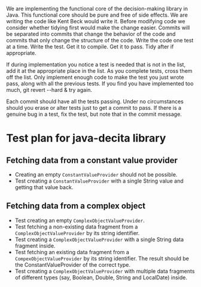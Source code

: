 We are implementing the functional core of the decision-making library in Java. This functional core
should be pure and free of side effects. We are writing the code like Kent Beck would write it.
Before modifying code we consider whether tidying first would make the change easier. Commits will
be separated into commits that change the behavior of the code and commits that only change the
structure of the code. Write the code one test at a time. Write the test. Get it to compile. Get it
to pass. Tidy after if appropriate.

If during implementation you notice a test is needed that is not in the list, add it at the
appropriate place in the list. As you complete tests, cross them off the list. Only implement enough
code to make the test you just wrote pass, along with all the previous tests. If you find you have
implemented too much, git revert --hard & try again.

Each commit should have all the tests passing. Under no circumstances should you erase or alter
tests just to get a commit to pass. If there is a genuine bug in a test, fix the test, but note that
in the commit message.

# Test plan for java-decita library

## Fetching data from a constant value provider

- Creating an empty `ConstantValueProvider` should not be possible.
- Test creating a `ConstantValueProvider` with a single String value and getting that value back.

## Fetching data from a complex object

- Test creating an empty `ComplexObjectValueProvider`.
- Test fetching a non-existing data fragment from a `ComplexObjectValueProvider` by its string identifier.
- Test creating a `ComplexObjectValueProvider` with a single String data fragment inside.
- Test fetching an existing data fragment from a `CompexObjectValueProvider` by its string identifier. The result should be the ConstantValueProvider of the correct type.
- Test creating a `ComplexObjectValueProvider` with multiple data fragments of different types (say, Boolean, Double, String and LocalDate) inside.